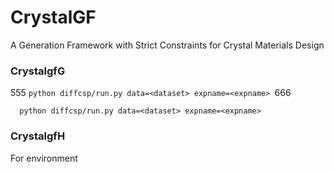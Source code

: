 # CrystalGF
A Generation Framework with Strict Constraints for Crystal Materials Design

### CrystalgfG
555 `python diffcsp/run.py data=<dataset> expname=<expname> `666

```
  python diffcsp/run.py data=<dataset> expname=<expname>
```

### CrystalgfH
For environment
